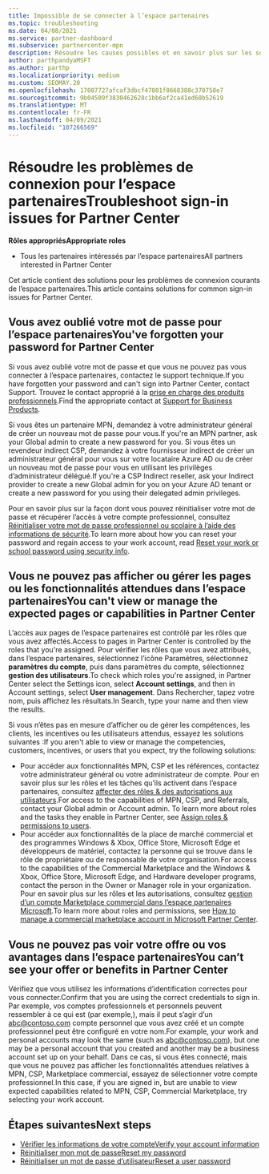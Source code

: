 ```yaml
---
title: Impossible de se connecter à l’espace partenaires
ms.topic: troubleshooting
ms.date: 04/08/2021
ms.service: partner-dashboard
ms.subservice: partnercenter-mpn
description: Résoudre les causes possibles et en savoir plus sur les solutions lorsque vous ne pouvez pas vous connecter à l’espace partenaires-en savoir plus sur la réinitialisation des mots de passe, la vérification des rôles et la vérification des informations d’identification.
author: parthpandyaMSFT
ms.author: parthp
ms.localizationpriority: medium
ms.custom: SEOMAY.20
ms.openlocfilehash: 17087727afcaf3dbcf47801f8668388c370758e7
ms.sourcegitcommit: 9b04509f3830462628c1bb6af2ca41ed68b52619
ms.translationtype: MT
ms.contentlocale: fr-FR
ms.lasthandoff: 04/09/2021
ms.locfileid: "107266569"
---
```

# <a name="troubleshoot-sign-in-issues-for-partner-center"></a><span data-ttu-id="d6c11-103">Résoudre les problèmes de connexion pour l’espace partenaires</span><span class="sxs-lookup"><span data-stu-id="d6c11-103">Troubleshoot sign-in issues for Partner Center</span></span>

<span data-ttu-id="d6c11-104">**Rôles appropriés**</span><span class="sxs-lookup"><span data-stu-id="d6c11-104">**Appropriate roles**</span></span>

- <span data-ttu-id="d6c11-105">Tous les partenaires intéressés par l’espace partenaires</span><span class="sxs-lookup"><span data-stu-id="d6c11-105">All partners interested in Partner Center</span></span>

<span data-ttu-id="d6c11-106">Cet article contient des solutions pour les problèmes de connexion courants de l’espace partenaires.</span><span class="sxs-lookup"><span data-stu-id="d6c11-106">This article contains solutions for common sign-in issues for Partner Center.</span></span>

## <a name="youve-forgotten-your-password-for-partner-center"></a><span data-ttu-id="d6c11-107">Vous avez oublié votre mot de passe pour l’espace partenaires</span><span class="sxs-lookup"><span data-stu-id="d6c11-107">You've forgotten your password for Partner Center</span></span>

<span data-ttu-id="d6c11-108">Si vous avez oublié votre mot de passe et que vous ne pouvez pas vous connecter à l’espace partenaires, contactez le support technique.</span><span class="sxs-lookup"><span data-stu-id="d6c11-108">If you have forgotten your password and can't sign into Partner Center, contact Support.</span></span> <span data-ttu-id="d6c11-109">Trouvez le contact approprié à la [prise en charge des produits professionnels](/microsoft-365/admin/contact-support-for-business-products).</span><span class="sxs-lookup"><span data-stu-id="d6c11-109">Find the appropriate contact at [Support for Business Products](/microsoft-365/admin/contact-support-for-business-products).</span></span>

<span data-ttu-id="d6c11-110">Si vous êtes un partenaire MPN, demandez à votre administrateur général de créer un nouveau mot de passe pour vous.</span><span class="sxs-lookup"><span data-stu-id="d6c11-110">If you're an MPN partner, ask your Global admin to create a new password for you.</span></span> <span data-ttu-id="d6c11-111">Si vous êtes un revendeur indirect CSP, demandez à votre fournisseur indirect de créer un administrateur général pour vous sur votre locataire Azure AD ou de créer un nouveau mot de passe pour vous en utilisant les privilèges d’administrateur délégué.</span><span class="sxs-lookup"><span data-stu-id="d6c11-111">If you're a CSP Indirect reseller, ask your Indirect provider to create a new Global admin for you on your Azure AD tenant or create a new password for you using their delegated admin privileges.</span></span>

<span data-ttu-id="d6c11-112">Pour en savoir plus sur la façon dont vous pouvez réinitialiser votre mot de passe et récupérer l’accès à votre compte professionnel, consultez [Réinitialiser votre mot de passe professionnel ou scolaire à l’aide des informations de sécurité](/azure/active-directory/user-help/active-directory-passwords-update-your-own-password#how-to-change-your-password).</span><span class="sxs-lookup"><span data-stu-id="d6c11-112">To learn more about how you can reset your password and regain access to your work account, read [Reset your work or school password using security info](/azure/active-directory/user-help/active-directory-passwords-update-your-own-password#how-to-change-your-password).</span></span>

## <a name="you-cant-view-or-manage-the-expected-pages-or-capabilities-in-partner-center"></a><span data-ttu-id="d6c11-113">Vous ne pouvez pas afficher ou gérer les pages ou les fonctionnalités attendues dans l’espace partenaires</span><span class="sxs-lookup"><span data-stu-id="d6c11-113">You can't view or manage the expected pages or capabilities in Partner Center</span></span>

<span data-ttu-id="d6c11-114">L’accès aux pages de l’espace partenaires est contrôlé par les rôles que vous avez affectés.</span><span class="sxs-lookup"><span data-stu-id="d6c11-114">Access to pages in Partner Center is controlled by the roles that you're assigned.</span></span> <span data-ttu-id="d6c11-115">Pour vérifier les rôles que vous avez attribués, dans l’espace partenaires, sélectionnez l’icône Paramètres, sélectionnez **paramètres du compte**, puis dans paramètres du compte, sélectionnez **gestion des utilisateurs**.</span><span class="sxs-lookup"><span data-stu-id="d6c11-115">To check which roles you're assigned, in Partner Center select the Settings icon, select **Account settings**, and then in Account settings, select **User management**.</span></span> <span data-ttu-id="d6c11-116">Dans Rechercher, tapez votre nom, puis affichez les résultats.</span><span class="sxs-lookup"><span data-stu-id="d6c11-116">In Search, type your name and then view the results.</span></span>

<span data-ttu-id="d6c11-117">Si vous n’êtes pas en mesure d’afficher ou de gérer les compétences, les clients, les incentives ou les utilisateurs attendus, essayez les solutions suivantes :</span><span class="sxs-lookup"><span data-stu-id="d6c11-117">If you aren't able to view or manage the competencies, customers, incentives, or users that you expect, try the following solutions:</span></span>

- <span data-ttu-id="d6c11-118">Pour accéder aux fonctionnalités MPN, CSP et les références, contactez votre administrateur général ou votre administrateur de compte. Pour en savoir plus sur les rôles et les tâches qu’ils activent dans l’espace partenaires, consultez [affecter des rôles & des autorisations aux utilisateurs](permissions-overview.md).</span><span class="sxs-lookup"><span data-stu-id="d6c11-118">For access to the capabilities of MPN, CSP, and Referrals, contact your Global admin or Account admin. To learn more about roles and the tasks they enable in Partner Center, see [Assign roles & permissions to users](permissions-overview.md).</span></span>
- <span data-ttu-id="d6c11-119">Pour accéder aux fonctionnalités de la place de marché commercial et des programmes Windows & Xbox, Office Store, Microsoft Edge et développeurs de matériel, contactez la personne qui se trouve dans le rôle de propriétaire ou de responsable de votre organisation.</span><span class="sxs-lookup"><span data-stu-id="d6c11-119">For access to the capabilities of the Commercial Marketplace and the Windows & Xbox, Office Store, Microsoft Edge, and Hardware developer programs, contact the person in the Owner or Manager role in your organization.</span></span> <span data-ttu-id="d6c11-120">Pour en savoir plus sur les rôles et les autorisations, consultez [gestion d’un compte Marketplace commercial dans l’espace partenaires Microsoft](/azure/marketplace/partner-center-portal/manage-account#define-user-roles-and-permissions).</span><span class="sxs-lookup"><span data-stu-id="d6c11-120">To learn more about roles and permissions, see [How to manage a commercial marketplace account in Microsoft Partner Center](/azure/marketplace/partner-center-portal/manage-account#define-user-roles-and-permissions).</span></span>

## <a name="you-cant-see-your-offer-or-benefits-in-partner-center"></a><span data-ttu-id="d6c11-121">Vous ne pouvez pas voir votre offre ou vos avantages dans l’espace partenaires</span><span class="sxs-lookup"><span data-stu-id="d6c11-121">You can’t see your offer or benefits in Partner Center</span></span>

<span data-ttu-id="d6c11-122">Vérifiez que vous utilisez les informations d’identification correctes pour vous connecter.</span><span class="sxs-lookup"><span data-stu-id="d6c11-122">Confirm that you are using the correct credentials to sign in.</span></span> <span data-ttu-id="d6c11-123">Par exemple, vos comptes professionnels et personnels peuvent ressembler à ce qui est (par exemple,), mais il peut s’agir d’un abc@contoso.com compte personnel que vous avez créé et un compte professionnel peut être configuré en votre nom.</span><span class="sxs-lookup"><span data-stu-id="d6c11-123">For example, your work and personal accounts may look the same (such as abc@contoso.com), but one may be a personal account that you created and another may be a business account set up on your behalf.</span></span> <span data-ttu-id="d6c11-124">Dans ce cas, si vous êtes connecté, mais que vous ne pouvez pas afficher les fonctionnalités attendues relatives à MPN, CSP, Marketplace commercial, essayez de sélectionner votre compte professionnel.</span><span class="sxs-lookup"><span data-stu-id="d6c11-124">In this case, if you are signed in, but are unable to view expected capabilities related to MPN, CSP, Commercial Marketplace, try selecting your work account.</span></span>

## <a name="next-steps"></a><span data-ttu-id="d6c11-125">Étapes suivantes</span><span class="sxs-lookup"><span data-stu-id="d6c11-125">Next steps</span></span>

- [<span data-ttu-id="d6c11-126">Vérifier les informations de votre compte</span><span class="sxs-lookup"><span data-stu-id="d6c11-126">Verify your account information</span></span>](verification-responses.md)
- [<span data-ttu-id="d6c11-127">Réinitialiser mon mot de passe</span><span class="sxs-lookup"><span data-stu-id="d6c11-127">Reset my password</span></span>](reset-my-pasword.md)
- [<span data-ttu-id="d6c11-128">Réinitialiser un mot de passe d’utilisateur</span><span class="sxs-lookup"><span data-stu-id="d6c11-128">Reset a user password</span></span>](reset-a-user-password.md)
